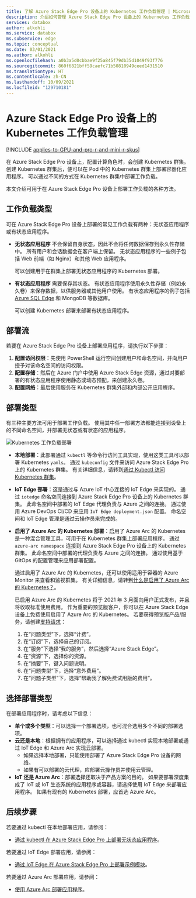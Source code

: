 ```yaml
---
title: 了解 Azure Stack Edge Pro 设备上的 Kubernetes 工作负载管理 | Microsoft Docs
description: 介绍如何管理 Azure Stack Edge Pro 设备上的 Kubernetes 工作负载。
services: databox
author: alkohli
ms.service: databox
ms.subservice: edge
ms.topic: conceptual
ms.date: 03/01/2021
ms.author: alkohli
ms.openlocfilehash: a0b3a5d0cbbae9f25a845f79db35d1049f93f776
ms.sourcegitcommit: 860f6821bff59caefc71b50810949ceed1431510
ms.translationtype: HT
ms.contentlocale: zh-CN
ms.lasthandoff: 10/09/2021
ms.locfileid: "129710181"
---
```

# <a name="kubernetes-workload-management-on-your-azure-stack-edge-pro-device"></a>Azure Stack Edge Pro 设备上的 Kubernetes 工作负载管理

[!INCLUDE [applies-to-GPU-and-pro-r-and-mini-r-skus](../../includes/azure-stack-edge-applies-to-gpu-pro-r-mini-r-sku.md)]

在 Azure Stack Edge Pro 设备上，配置计算角色时，会创建 Kubernetes 群集。 创建 Kubernetes 群集后，便可以在 Pod 中的 Kubernetes 群集上部署容器化应用程序。 可以通过不同的方式在 Kubernetes 群集中部署工作负载。 

本文介绍可用于在 Azure Stack Edge Pro 设备上部署工作负载的各种方法。

## <a name="workload-types"></a>工作负载类型

可在 Azure Stack Edge Pro 设备上部署的常见工作负载有两种：无状态应用程序或有状态应用程序。

- **无状态应用程序** 不会保留自身状态，因此不会将任何数据保存到永久性存储中。 所有用户和会话数据会在客户端上保留。 无状态应用程序的一些例子包括 Web 前端（如 Nginx）和其他 Web 应用程序。

    可以创建用于在群集上部署无状态应用程序的 Kubernetes 部署。 

- **有状态应用程序** 需要保存其状态。 有状态应用程序使用永久性存储（例如永久卷）来保存数据，以供服务器或其他用户使用。 有状态应用程序的例子包括 [Azure SQL Edge](../azure-sql-edge/overview.md) 和 MongoDB 等数据库。

    可以创建 Kubernetes 部署来部署有状态应用程序。 

## <a name="deployment-flow"></a>部署流

若要在 Azure Stack Edge Pro 设备上部署应用程序，请执行以下步骤： 
 
1. **配置访问权限**：先使用 PowerShell 运行空间创建用户和命名空间，并向用户授予对该命名空间的访问权限。
2. **配置存储**：然后在 Azure 门户中使用 Azure Stack Edge 资源，通过对要部署的有状态应用程序使用静态或动态预配，来创建永久卷。
3. **配置网络**：最后使用服务在 Kubernetes 群集外部和内部公开应用程序。
 
## <a name="deployment-types"></a>部署类型

有三种主要方法可用于部署工作负载。 使用其中任一部署方法都能连接到设备上的不同命名空间，并部署无状态或有状态的应用程序。

![Kubernetes 工作负载部署](./media/azure-stack-edge-gpu-kubernetes-workload-management/kubernetes-workload-management-1.png)

- **本地部署**：此部署通过 `kubectl` 等命令行访问工具实现，使用这类工具可以部署 Kubernetes `yamls`。 通过 `kubeconfig` 文件来访问 Azure Stack Edge Pro 上的 Kubernetes 群集。 有关详细信息，请转到[通过 Kubectl 访问 Kubernetes 群集](azure-stack-edge-gpu-create-kubernetes-cluster.md)。

- **IoT Edge 部署**：这是通过与 Azure IoT 中心连接的 IoT Edge 来实现的。 通过 `iotedge` 命名空间连接到 Azure Stack Edge Pro 设备上的 Kubernetes 群集。 此命名空间中部署的 IoT Edge 代理负责与 Azure 之间的连接。 通过使用 Azure DevOps CI/CD 来应用 `IoT Edge deployment.json` 配置。 命名空间和 IoT Edge 管理是通过云操作员来完成的。

- **启用了 Azure Arc 的 Kubernetes 部署**：启用了 Azure Arc 的 Kubernetes 是一种混合管理工具，可用于在 Kubernetes 群集上部署应用程序。 通过 `azure-arc namespace` 连接到 Azure Stack Edge Pro 设备上的 Kubernetes 群集。 此命名空间中部署的代理负责与 Azure 之间的连接。 通过使用基于 GitOps 的配置管理来应用部署配置。 
    
    通过启用了 Azure Arc 的 Kubernetes，还可以使用适用于容器的 Azure Monitor 来查看和监视群集。 有关详细信息，请转到[什么是启用了 Azure Arc 的 Kubernetes？](../azure-arc/kubernetes/overview.md)。
    
    已启用 Azure Arc 的 Kubernetes 将于 2021 年 3 月面向用户正式发布，并且将收取标准使用费用。 作为重要的预览版客户，你可以在 Azure Stack Edge 设备上免费使用启用了 Azure Arc 的 Kubernetes。 若要获得预览版产品/服务，请创建[支持请求](https://portal.azure.com/#blade/Microsoft_Azure_Support/HelpAndSupportBlade/newsupportrequest)：

    1. 在“问题类型”下，选择“计费”。  
    2. 在“订阅”下，选择自己的订阅。
    3. 在“服务”下选择“我的服务”，然后选择“Azure Stack Edge”。
    4. 在“资源”下，选择你的资源。
    5. 在“摘要”下，键入问题说明。
    6. 在“问题类型”下，选择“意外费用”。
    7. 在“问题子类型”下，选择“帮助我了解免费试用版的费用”。


## <a name="choose-the-deployment-type"></a>选择部署类型

在部署应用程序时，请考虑以下信息：

- **单个或多个类型**：可以选择一个部署选项，也可混合选用多个不同的部署选项。
- **云还是本地**：根据拥有的应用程序，可以选择通过 kubectl 实现本地部署或通过 IoT Edge 和 Azure Arc 实现云部署。 
    - 如果选择本地部署，只能使用部署了 Azure Stack Edge Pro 设备的网络。
    - 如果有可以部署的云代理，应部署云操作员并使用云管理。
- **IoT 还是 Azure Arc**：部署选择还取决于产品方案的目的。 如果要部署深度集成了 IoT 或 IoT 生态系统的应用程序或容器，请选择使用 IoT Edge 来部署应用程序。 如果有现有的 Kubernetes 部署，应首选 Azure Arc。


## <a name="next-steps"></a>后续步骤

若要通过 kubectl 在本地部署应用，请参阅：

- [通过 kubectl 在 Azure Stack Edge Pro 上部署无状态应用程序](./azure-stack-edge-gpu-deploy-stateless-application-kubernetes.md)。

若要通过 IoT Edge 部署应用，请参阅：

- [通过 IoT Edge 在 Azure Stack Edge Pro 上部署示例模块](azure-stack-edge-gpu-deploy-sample-module.md)。

若要通过 Azure Arc 部署应用，请参阅：

- [使用 Azure Arc 部署应用程序](azure-stack-edge-gpu-deploy-arc-kubernetes-cluster.md)。
